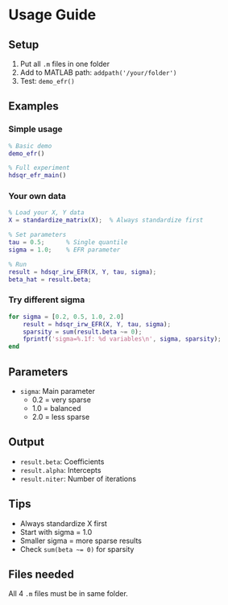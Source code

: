 # Usage Guide

## Setup

1. Put all `.m` files in one folder
2. Add to MATLAB path: `addpath('/your/folder')`
3. Test: `demo_efr()`

## Examples

### Simple usage
```matlab
% Basic demo
demo_efr()

% Full experiment  
hdsqr_efr_main()
```

### Your own data
```matlab
% Load your X, Y data
X = standardize_matrix(X);  % Always standardize first

% Set parameters
tau = 0.5;      % Single quantile
sigma = 1.0;    % EFR parameter

% Run
result = hdsqr_irw_EFR(X, Y, tau, sigma);
beta_hat = result.beta;
```

### Try different sigma
```matlab
for sigma = [0.2, 0.5, 1.0, 2.0]
    result = hdsqr_irw_EFR(X, Y, tau, sigma);
    sparsity = sum(result.beta ~= 0);
    fprintf('sigma=%.1f: %d variables\n', sigma, sparsity);
end
```

## Parameters

- `sigma`: Main parameter
  - 0.2 = very sparse
  - 1.0 = balanced  
  - 2.0 = less sparse

## Output

- `result.beta`: Coefficients
- `result.alpha`: Intercepts
- `result.niter`: Number of iterations

## Tips

- Always standardize X first
- Start with sigma = 1.0
- Smaller sigma = more sparse results
- Check `sum(beta ~= 0)` for sparsity

## Files needed

All 4 `.m` files must be in same folder.
